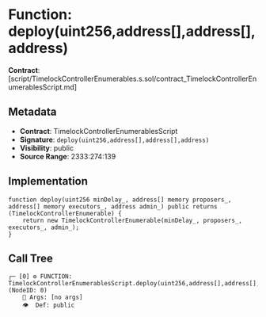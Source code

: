 # Function: deploy(uint256,address[],address[],address)

**Contract**: [script/TimelockControllerEnumerables.s.sol/contract_TimelockControllerEnumerablesScript.md]

## Metadata

- **Contract**: TimelockControllerEnumerablesScript
- **Signature**: `deploy(uint256,address[],address[],address)`
- **Visibility**: public
- **Source Range**: 2333:274:139

## Implementation

```solidity
function deploy(uint256 minDelay_, address[] memory proposers_, address[] memory executors_, address admin_) public returns (TimelockControllerEnumerable) {
    return new TimelockControllerEnumerable(minDelay_, proposers_, executors_, admin_);
}
```

## Call Tree

```
┌─ [0] ⚙️ FUNCTION: TimelockControllerEnumerablesScript.deploy(uint256,address[],address[],address) (NodeID: 0)
    💬 Args: [no args]
    👁️  Def: public
```
